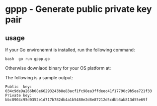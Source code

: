 # gppp - Generate public private key pair

## usage 
If your Go environemnt is installed, run the following command: 

`bash 
go run gppp.go 
`

Otherwise downlaod binary for your OS platform at: 

The following is a sample output: 

```
Public  key: 034c9de9a266b08e66293243b8e83acf1fc98ea3ffdeec41f17790c9b5ea721f33
Private key: bbc8904c95d0352e1d717b782db4a1b5480e2d8e87212d5cdbb3ab813d55e69f
```
 